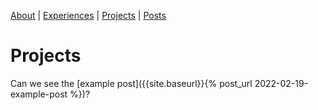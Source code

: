 [About]({{site.baseurl}}/about.html) \| 
[Experiences]({{site.baseurl}}/experiences.html) \| 
[Projects]({{site.baseurl}}/projects.html) \| 
[Posts]({{site.baseurl}}/posts.html)

# Projects

Can we see the [example post]({{site.baseurl}}{% post_url 2022-02-19-example-post %})?